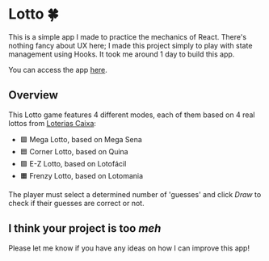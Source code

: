 # Lotto 🍀

This is a simple app I made to practice the mechanics of React. There's nothing fancy about UX here; I made this project simply to play with state management using Hooks. It took me around 1 day to build this app.

You can access the app [here](https://mitestainer.github.io/lotto/).

## Overview

This Lotto game features 4 different modes, each of them based on 4 real lottos from [Loterias Caixa](http://loterias.caixa.gov.br/wps/portal/loterias/): 

- 🟩 Mega Lotto, based on Mega Sena
- 🟦 Corner Lotto, based on Quina
- 🟪 E-Z Lotto, based on Lotofácil
- 🟧 Frenzy Lotto, based on Lotomania

The player must select a determined number of 'guesses' and click _Draw_ to check if their guesses are correct or not.

## I think your project is too _meh_

Please let me know if you have any ideas on how I can improve this app! 